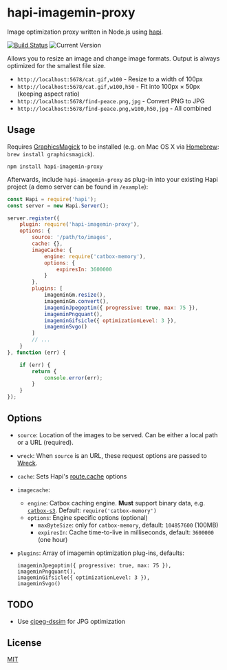 # hapi-imagemin-proxy

Image optimization proxy written in Node.js using [hapi](http://hapijs.com/).

[![Build Status](https://travis-ci.org/fhemberger/hapi-imagemin-proxy.svg?branch=master)](http://travis-ci.org/fhemberger/hapi-imagemin-proxy) ![Current Version](https://img.shields.io/npm/v/hapi-imagemin-proxy.svg)

Allows you to resize an image and change image formats. Output is always optimized for the smallest file size.

- `http://localhost:5678/cat.gif,w100` - Resize to a width of 100px
- `http://localhost:5678/cat.gif,w100,h50` - Fit into 100px &times; 50px (keeping aspect ratio)
- `http://localhost:5678/find-peace.png,jpg` - Convert PNG to JPG
- `http://localhost:5678/find-peace.png,w100,h50,jpg` - All combined


## Usage

Requires [GraphicsMagick](http://www.graphicsmagick.org) to be installed (e.g. on Mac OS X via [Homebrew](http://brew.sh): `brew install graphicsmagick`).

```
npm install hapi-imagemin-proxy
```

Afterwards, include `hapi-imagemin-proxy` as plug-in into your existing Hapi project (a demo server can be found in `/example`):

```javascript
const Hapi = require('hapi');
const server = new Hapi.Server();

server.register({
    plugin: require('hapi-imagemin-proxy'),
    options: {
        source: '/path/to/images',
        cache: {},
        imageCache: {
            engine: require('catbox-memory'),
            options: {
                expiresIn: 3600000
            }
        },
        plugins: [
            imageminGm.resize(),
            imageminGm.convert(),
            imageminJpegoptim({ progressive: true, max: 75 }),
            imageminPngquant(),
            imageminGifsicle({ optimizationLevel: 3 }),
            imageminSvgo()
        ]
        // ...
    }
}, function (err) {

    if (err) {
        return {
            console.error(err);
        }
    }
});
```


## Options

- `source`: Location of the images to be served. Can be either a local path or a URL (required).
- `wreck`: When `source` is an URL, these request options are passed to [Wreck](https://github.com/hapijs/wreck#requestmethod-uri-options-callback).
- `cache`: Sets Hapi's [route.cache](http://hapijs.com/api#route-options) options
- `imagecache`:
    - `engine`: Catbox caching engine. **Must** support binary data, e.g. [`catbox-s3`](https://github.com/fhemberger/catbox-s3). Default: `require('catbox-memory')`
    - `options`: Engine specific options (optional)
        - `maxByteSize`: only for `catbox-memory`, default: `104857600` (100MB)
        - `expiresIn`: Cache time-to-live in milliseconds, default: `3600000` (one hour)
- `plugins`: Array of imagemin optimization plug-ins, defaults:

    ```
    imageminJpegoptim({ progressive: true, max: 75 }),
    imageminPngquant(),
    imageminGifsicle({ optimizationLevel: 3 }),
    imageminSvgo()
    ```


## TODO

- Use [cjpeg-dssim](https://github.com/technopagan/cjpeg-dssim) for JPG optimization


## License

[MIT](LICENSE.txt)
